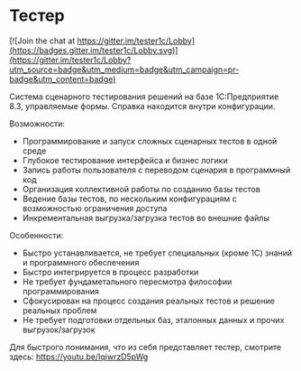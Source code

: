# Тестер

[![Join the chat at https://gitter.im/tester1c/Lobby](https://badges.gitter.im/tester1c/Lobby.svg)](https://gitter.im/tester1c/Lobby?utm_source=badge&utm_medium=badge&utm_campaign=pr-badge&utm_content=badge)

Система сценарного тестирования решений на базе 1С:Предприятие 8.3, управляемые формы.
Cправка находится внутри конфигурации.

Возможности:
- Программирование и запуск сложных сценарных тестов в одной среде
- Глубокое тестирование интерфейса и бизнес логики
- Запись работы пользователя с переводом сценария в программный код
- Организация коллективной работы по созданию базы тестов
- Ведение базы тестов, по нескольким конфигурациям с возможностью ограничения доступа
- Инкрементальная выгрузка/загрузка тестов во внешние файлы

Особенности:
- Быстро устанавливается, не требует специальных (кроме 1С) знаний и программного обеспечения
- Быстро интегрируется в процесс разработки
- Не требует фундаметального пересмотра философии программирования
- Сфокусирован на процесс создания реальных тестов и решение реальных проблем
- Не требует подготовки отдельных баз, эталонных данных и прочих выгрузок/загрузок

Для быстрого понимания, что из себя представляет тестер, смотрите здесь: https://youtu.be/IqiwrzD5pWg
